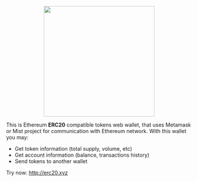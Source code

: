 <div align="center">
	<img height="300px" src="https://raw.githubusercontent.com/dimorinny/ethereum-erc20-wallet/master/art/logo.png">
</div>

This is Ethereum **ERC20** compatible tokens web wallet, that uses Metamask or Mist project for communication with Ethereum network. With this wallet you may:

* Get token information (total supply, volume, etc)
* Get account information (balance, transactions history)
* Send tokens to another wallet

Try now: <a href="http://erc20.xyz" target="_blank">http://erc20.xyz</a>
